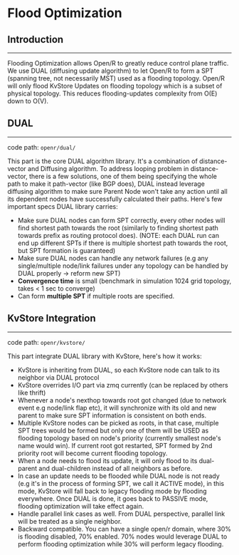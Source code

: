 # Flood Optimization

## Introduction

---

Flooding Optimization allows Open/R to greatly reduce control plane traffic. We
use DUAL (diffusing update algorithm) to let Open/R to form a SPT (spanning
tree, not necessarily MST) used as a flooding topology. Open/R will only flood
KvStore Updates on flooding topology which is a subset of physical topology.
This reduces flooding-updates complexity from O(E) down to O(V).

## DUAL

---

code path: `openr/dual/`

This part is the core DUAL algorithm library. It's a combination of
distance-vector and Diffusing algorithm. To address looping problem in
distance-vector, there is a few solutions, one of them being specifying the
whole path to make it path-vector (like BGP does), DUAL instead leverage
diffusing algorithm to make sure Parent Node won't take any action until all its
dependent nodes have successfully calculated their paths. Here's few important
specs DUAL library carries:

- Make sure DUAL nodes can form SPT correctly, every other nodes will find
  shortest path towards the root (similarly to finding shortest path towards
  prefix as routing protocol does). (NOTE: each DUAL run can end up different
  SPTs if there is multiple shortest path towards the root, but SPT formation is
  guaranteed)
- Make sure DUAL nodes can handle any network failures (e.g any single/multiple
  node/link failures under any topology can be handled by DUAL properly ->
  reform new SPT)
- **Convergence time** is small (benchmark in simulation 1024 grid topology,
  takes < 1 sec to converge)
- Can form **multiple SPT** if multiple roots are specified.

## KvStore Integration

---

code path: `openr/kvstore/`

This part integrate DUAL library with KvStore, here's how it works:

- KvStore is inheriting from DUAL, so each KvStore node can talk to its neighbor
  via DUAL protocol
- KvStore overrides I/O part via zmq currently (can be replaced by others like
  thrift)
- Whenever a node's nexthop towards root got changed (due to network event e.g
  node/link flap etc), it will synchronize with its old and new parent to make
  sure SPT information is consistent on both ends.
- Multiple KvStore nodes can be picked as roots, in that case, multiple SPT
  trees would be formed but only one of them will be USED as flooding topology
  based on node's priority (currently smallest node's name would win). If
  current root got restarted, SPT formed by 2nd priority root will become
  current flooding topology.
- When a node needs to flood its update, it will only flood to its dual-parent
  and dual-children instead of all neighbors as before.
- In case an update needs to be flooded while DUAL node is not ready (e.g it's
  in the process of forming SPT, we call it ACTIVE mode), in this mode, KvStore
  will fall back to legacy flooding mode by flooding everywhere. Once DUAL is
  done, it goes back to PASSIVE mode, flooding optimization will take effect
  again.
- Handle parallel link cases as well. From DUAL perspective, parallel link will
  be treated as a single neighbor.
- Backward compatible. You can have a single open/r domain, where 30% is
  flooding disabled, 70% enabled. 70% nodes would leverage DUAL to perform
  flooding optimization while 30% will perform legacy flooding.

